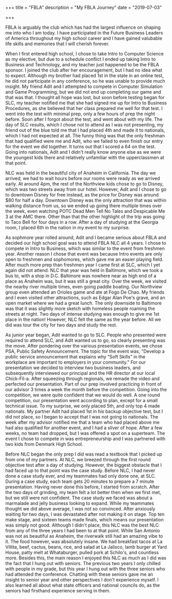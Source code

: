 +++
title = "FBLA"
description = "My FBLA Journey"
date = "2019-07-03"

+++

FBLA is arguably the club which has had the largest influence on shaping me into who I am today.  I have participated in the Future Business Leaders of America throughout my high school career and I have gained valubable life skills and memories that I will cherish forever.

When I first entered high school, I chose to take Intro to Computer Science as my elective, but due to a schedule conflict I ended up taking Intro to Business and Technology, and my teacher just happened to be the FBLA sponsor. I joined the club after her encouragement, but I had no idea what to expect. Although my brother had placed 1st in the state in an online test, he did not participate in any conference, so he was unable to provide much insight. My friend Adit and I attempted to compete in Computer Simulation and Game Programming, but we did not end up completing our game and that was that. I thought all hope was lost, but soon before testing began for SLC, my teacher notified me that she had signed me up for Intro to Business Procedures, as she believed that her class prepared me well for that test. I went into the test with minimal prep, only a few hours of prep the night before. Soon after I forgot about the test, and went about with my life. The day of SLC results, which I chose not to attend as I was not presenting, my friend out of the blue told me that I had placed 4th and made it to nationals, which I had not expected at all. The funny thing was that the only freshman that had qualified were me and Adit, who we failed to even finish our entry for the event we did together. It turns out that I scored a 64 on the test. Going into nationals, Adit and I didn't really know anyone else as we were the youngest kids there and relatively unfamiliar with the upperclassmen at that point. 

NLC was held in the beautiful city of Anaheim in California. The day we arrived, we had to wait hours before our rooms were ready as we arrived early. At around 4pm, the rest of the Northview kids chose to go to Disney, which was two streets away from our hotel. However, Adit and I chose to go to downtown Disney for free instead, as the price for Disney was around $80 for half a day. Downtown Disney was the only attraction that was within walking distance from us, so we ended up going there multiple times over the week, even watching POTC Dead Men Tell No Tales and Despicable Me 3 at the AMC there. Other than that the other highlight of the trip was going to Taco Bell for four days in a row. After a day of studying at the Georgia room, I placed 6th in the nation in my event to my surprise. 

As sophmore year rolled around, Adit and I became serious about FBLA and decided our high school goal was to attend FBLA NLC all 4 years. I chose to compete in Intro to Business, which was similar to the event from freshmen year. Another reason I chose that event was because Intro events are only open to freshmen and sophomores, which gave me an easier playing field. After much more prep than freshmen year I came first at SLC, which I yet again did not attend. NLC that year was held in Baltimore, which we took a bus to, with a stop in D.C. Baltimore was nowhere near as high end of a place as Anaheim was, but it was still a great city. Over the week, we visited the nearby river multiple times, even going paddle boating. Our Northview group even attended an Orioles game and ate at Fogo De Chao. My friends and I even visited other attractions, such as Edgar Alan Poe's grave, and an open market where we had a great lunch. The only downside to Baltimore was that it was slightly more sketch with homeless people roaming the streets at night. Two days of intense studying was enough to give me 1st place in the nation! However, NLC felt the same as the year before. All we did was tour the city for two days and study the rest.

As junior year began, Adit wanted to go to SLC. People who presented were required to attend SLC, and Adit wanted us to go, so clearly presenting was the move. After pondering over the various presentation events, we chose PSA, Public Safety Announcement. The topic for the event was, "Develop a public service announcement that explains why “Soft Skills” in the workplace are important to employers in your community." For our presentation we decided to interview two business leaders, and subsequently interviewed our principal and the HR director at our local Chick-Fil-a. After squeezing through regionals, we remade the video and perfected our presentation. Part of our prep involved practicing in front of our advisor 3 times a week the month before the competition. Going into the competition, we were quite confident that we would do well. A one round competition, our presentation went according to plan, except for a small technical issue. To my surprise, we only placed 5th, and only top 4 made nationals. My partner Adit had placed 1st in his backup objective test, but I did not place, so I began to accept that I was not going to nationals. The week after my advisor notified me that a team who had placed above me had also qualified for another event, and I had a sliver of hope. After a few weeks, no team had dropped, but I was offered a spot on a superteam. The event I chose to compete in was entrepreneurship and I was partnered with two kids from Denmark High School. 

Before NLC began the only prep I did was read a textbook that I picked up from one of my partners. At NLC, we breezed through the first round objective test after a day of studying. However, the biggest obstacle that I had faced up to that point was the case study. Before NLC, I had never done a case study ever, and my teammates had only done one, at SLC. During a case study, each team gets 20 minutes to prepare a 7 minute presentation. Having never done this before, I started from scratch. After the two days of grinding, my team felt a lot better then when we first met, but we still were not confident. The case study we faced was about a marmalade and jelly business looking to expand. While my teammates thought we did above average, I was not so convinced. After anxiously waiting for two days, I was devastated after not making it on stage. Top ten make stage, and sixteen teams made finals, which means our presentation was simply not good. Although I didn't place, this NLC was the best NLC from any of the three years I had been to at that point. While San Antonio was not as beautiful as Anaheim, the riverwalk still had an amazing vibe to it. The food however, was absolutely insane. We had breakfast tacos at La Villita, beef, cactus, beans, rice, and salad at La Jalisco, lamb burger at Yard House, patty melt at Whataburger, pulled pork at Schilo's, and countless more. Besides this, the main reason I enjoyed this NLC as much as I did was the fact that I hung out with seniors. The previous two years I only chilled with people in my grade, but this year I hung out with the three seniors who had attended the conference. Chatting with these seniors gave me an insight to senior year and other perspectives I don't experience myself. I also learned all about what state officers and national councils do, as the seniors had firsthand experience serving in them. 
